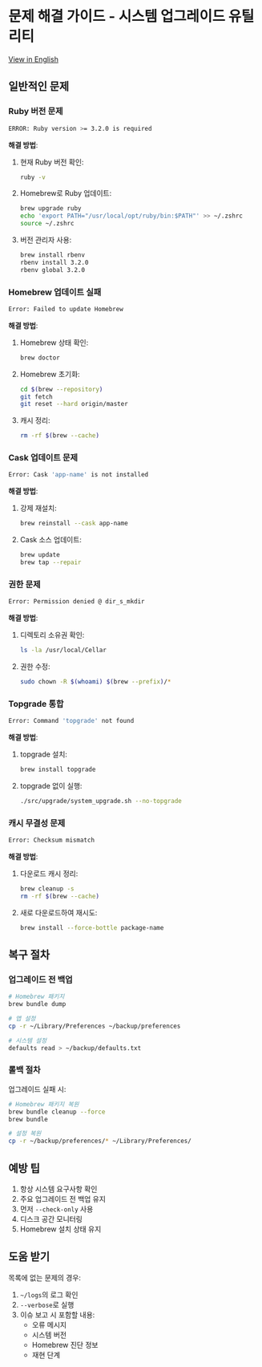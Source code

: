 # 문제 해결 가이드 - 시스템 업그레이드 유틸리티

[View in English](TROUBLESHOOTING.md)

## 일반적인 문제

### Ruby 버전 문제

```bash
ERROR: Ruby version >= 3.2.0 is required
```

**해결 방법**:

1. 현재 Ruby 버전 확인:
   ```bash
   ruby -v
   ```
2. Homebrew로 Ruby 업데이트:
   ```bash
   brew upgrade ruby
   echo 'export PATH="/usr/local/opt/ruby/bin:$PATH"' >> ~/.zshrc
   source ~/.zshrc
   ```
3. 버전 관리자 사용:
   ```bash
   brew install rbenv
   rbenv install 3.2.0
   rbenv global 3.2.0
   ```

### Homebrew 업데이트 실패

```bash
Error: Failed to update Homebrew
```

**해결 방법**:

1. Homebrew 상태 확인:
   ```bash
   brew doctor
   ```
2. Homebrew 초기화:
   ```bash
   cd $(brew --repository)
   git fetch
   git reset --hard origin/master
   ```
3. 캐시 정리:
   ```bash
   rm -rf $(brew --cache)
   ```

### Cask 업데이트 문제

```bash
Error: Cask 'app-name' is not installed
```

**해결 방법**:

1. 강제 재설치:
   ```bash
   brew reinstall --cask app-name
   ```
2. Cask 소스 업데이트:
   ```bash
   brew update
   brew tap --repair
   ```

### 권한 문제

```bash
Error: Permission denied @ dir_s_mkdir
```

**해결 방법**:

1. 디렉토리 소유권 확인:
   ```bash
   ls -la /usr/local/Cellar
   ```
2. 권한 수정:
   ```bash
   sudo chown -R $(whoami) $(brew --prefix)/*
   ```

### Topgrade 통합

```bash
Error: Command 'topgrade' not found
```

**해결 방법**:

1. topgrade 설치:
   ```bash
   brew install topgrade
   ```
2. topgrade 없이 실행:
   ```bash
   ./src/upgrade/system_upgrade.sh --no-topgrade
   ```

### 캐시 무결성 문제

```bash
Error: Checksum mismatch
```

**해결 방법**:

1. 다운로드 캐시 정리:
   ```bash
   brew cleanup -s
   rm -rf $(brew --cache)
   ```
2. 새로 다운로드하여 재시도:
   ```bash
   brew install --force-bottle package-name
   ```

## 복구 절차

### 업그레이드 전 백업

```bash
# Homebrew 패키지
brew bundle dump

# 앱 설정
cp -r ~/Library/Preferences ~/backup/preferences

# 시스템 설정
defaults read > ~/backup/defaults.txt
```

### 롤백 절차

업그레이드 실패 시:

```bash
# Homebrew 패키지 복원
brew bundle cleanup --force
brew bundle

# 설정 복원
cp -r ~/backup/preferences/* ~/Library/Preferences/
```

## 예방 팁

1. 항상 시스템 요구사항 확인
2. 주요 업그레이드 전 백업 유지
3. 먼저 `--check-only` 사용
4. 디스크 공간 모니터링
5. Homebrew 설치 상태 유지

## 도움 받기

목록에 없는 문제의 경우:

1. `~/logs`의 로그 확인
2. `--verbose`로 실행
3. 이슈 보고 시 포함할 내용:
   - 오류 메시지
   - 시스템 버전
   - Homebrew 진단 정보
   - 재현 단계
